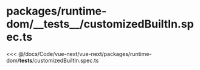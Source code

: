 # packages/runtime-dom/\_\_tests\_\_/customizedBuiltIn.spec.ts

<<< @/docs/Code/vue-next/vue-next/packages/runtime-dom/__tests__/customizedBuiltIn.spec.ts
